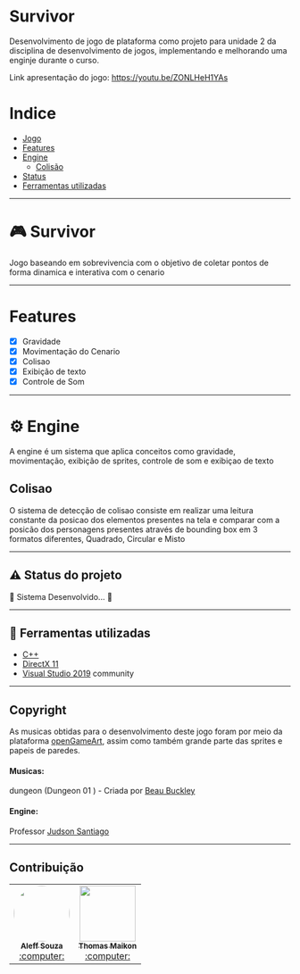 # Survivor
Desenvolvimento de jogo de plataforma como projeto para unidade 2 da disciplina de desenvolvimento de jogos, implementando e melhorando uma enginje durante o curso.

Link apresentação do jogo: https://youtu.be/ZONLHeH1YAs

# Indice
- [Jogo](#video_game-Survivor)
- [Features](#features)
- [Engine](#gear-engine)
    - [Colisão](#colisao)
- [Status](#warning-status-do-projeto)
- [Ferramentas utilizadas](#rocket-ferramentas-utilizadas)


---

# :video_game: Survivor
Jogo baseando em sobrevivencia com o objetivo de coletar pontos de forma dinamica e interativa com o cenario

--- 

# Features
- [x] Gravidade
- [x] Movimentação do Cenario
- [x] Colisao  
- [x] Exibição de texto 
- [x] Controle de Som  

--- 

# :gear: Engine  
A engine é um sistema que aplica conceitos como gravidade, movimentação, exibição de sprites, controle de som e exibiçao de texto

## Colisao
O sistema de detecção de colisao consiste em realizar uma leitura constante da posicao dos elementos presentes na tela e comparar com a posicão dos personagens presentes através de
bounding box em 3 formatos diferentes, Quadrado, Circular e Misto

---

## :warning: Status do projeto 
:rocket: Sistema Desenvolvido... :rocket:    

---

## :rocket: Ferramentas utilizadas
- [C++](https://docs.microsoft.com/pt-br/cpp/cpp/?view=msvc-160)
- [DirectX 11](https://www.microsoft.com/en-us/download/details.aspx?id=6812)
- [Visual Studio 2019](https://visualstudio.microsoft.com/pt-br/downloads/) community

---

## Copyright
As musicas obtidas para o desenvolvimento deste jogo foram por meio da plataforma [openGameArt](https://opengameart.org/), assim como também grande parte das sprites e papeis de paredes.

#### Musicas:  
dungeon (Dungeon 01 ) - Criada por [Beau Buckley](https://opengameart.org/content/dungeon-01)

#### Engine:  
Professor [Judson Santiago](https://github.com/JudsonSS)

---

## Contribuição
<div align="center">
<table>
  <tr>
    <td align="center"><a href="https://github.com/jhom1310"><img style="border-radius: 50%;" src="https://avatars.githubusercontent.com/u/51682662?s=400&u=269e7f92131e264db90512f07030e4780fab801e&v=4" width="100px;" alt=""/><br /><sub><b>Aleff Souza</b></sub></a><br /><a href="https://github.com/jhom1310" title="Solarz">:computer:</a></td>
      <td align="center"><a href="https://github.com/thomasmaikon"><img style="border-radius: 0%;" src="https://avatars.githubusercontent.com/u/44036917?s=400&u=a650a20ab87b242e16f5f71ea238a279b3abbf25&v=4" width="100px;" alt=""/><br /><sub><b>Thomas Maikon</b></sub></a><br /><a href="https://github.com/thomasmaikon" title="Student">:computer:</a></td>
    
  </tr>
</table>
</div>



